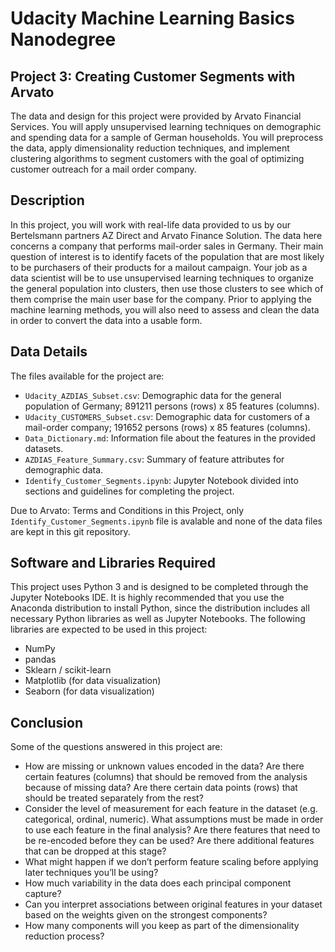 # Udacity Machine Learning Basics Nanodegree

## Project 3: Creating Customer Segments with Arvato
The data and design for this project were provided by Arvato Financial Services. You will apply unsupervised learning techniques on demographic and spending data for a sample of German households. You will preprocess the data, apply dimensionality reduction techniques, and implement clustering algorithms to segment customers with the goal of optimizing customer outreach for a mail order company.

## Description
In this project, you will work with real-life data provided to us by our Bertelsmann partners AZ Direct and Arvato Finance Solution. The data here concerns a company that performs mail-order sales in Germany. Their main question of interest is to identify facets of the population that are most likely to be purchasers of their products for a mailout campaign. Your job as a data scientist will be to use unsupervised learning techniques to organize the general population into clusters, then use those clusters to see which of them comprise the main user base for the company. Prior to applying the machine learning methods, you will also need to assess and clean the data in order to convert the data into a usable form.

## Data Details
The files available for the project are:
- `Udacity_AZDIAS_Subset.csv`: Demographic data for the general population of Germany; 891211 persons (rows) x 85 features (columns).
- `Udacity_CUSTOMERS_Subset.csv`: Demographic data for customers of a mail-order company; 191652 persons (rows) x 85 features (columns).
- `Data_Dictionary.md`: Information file about the features in the provided datasets.
- `AZDIAS_Feature_Summary.csv`: Summary of feature attributes for demographic data.
- `Identify_Customer_Segments.ipynb`: Jupyter Notebook divided into sections and guidelines for completing the project.

Due to Arvato: Terms and Conditions in this Project, only `Identify_Customer_Segments.ipynb` file is avalable and none of the data files are kept in this git repository.
## Software and Libraries Required
This project uses Python 3 and is designed to be completed through the Jupyter Notebooks IDE. It is highly recommended that you use the Anaconda distribution to install Python, since the distribution includes all necessary Python libraries as well as Jupyter Notebooks. The following libraries are expected to be used in this project:

- NumPy
- pandas
- Sklearn / scikit-learn
- Matplotlib (for data visualization)
- Seaborn (for data visualization)

## Conclusion
Some of the questions answered in this project are:
- How are missing or unknown values encoded in the data? Are there certain features (columns) that should be removed from the analysis because of missing data? Are there certain data points (rows) that should be treated separately from the rest?
- Consider the level of measurement for each feature in the dataset (e.g. categorical, ordinal, numeric). What assumptions must be made in order to use each feature in the final analysis? Are there features that need to be re-encoded before they can be used? Are there additional features that can be dropped at this stage?
- What might happen if we don’t perform feature scaling before applying later techniques you’ll be using?
- How much variability in the data does each principal component capture?
- Can you interpret associations between original features in your dataset based on the weights given on the strongest components?
- How many components will you keep as part of the dimensionality reduction process?
